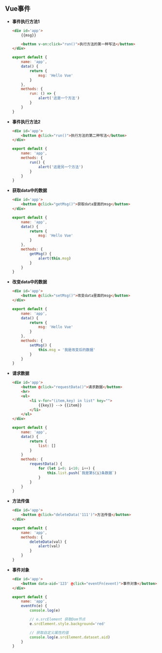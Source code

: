## Vue事件

* **事件执行方法1**

	```html
	<div id='app'>
		{{msg}}

		<button v-on:click="run()">执行方法的第一种写法</button>
	</div>
	```

	```javascript
	export default {
		name: 'app',
		data() {
			return {
				msg: 'Hello Vue'
			}
		},
		methods: {
			run: () => {
				alert('这是一个方法')
			}
		}
	}
	```

* **事件执行方法2**

	```html
	<div id='app'>
		<button @click="run()">执行方法的第二种写法</button>
	</div>
	```

	```javascript
	export default {
		name: 'app',
		methods: {
			run() {
				alert('这是另一个方法')
			}
		}
	}
	```

* **获取data中的数据**

	```html
	<div id='app'>
		<button @click="getMsg()">获取data里面的msg</button>
	</div>
	```

	```javascript
	export default {
		name: 'app',
		data() {
			return {
				msg: 'Hello Vue'
			}
		},
		methods: {
			getMsg() {
				alert(this.msg)
			}
		}
	}
	```

* **改变data中的数据**

	```html
	<div id='app'>
		<button @click="setMsg()">改变data里面的msg</button>
	</div>
	```

	```javascript
	export default {
		name: 'app',
		data() {
			return {
				msg: 'Hello Vue'
			}
		},
		methods: {
			setMsg() {
				this.msg = '我是改变后的数据'
			}
		}
	}
	```

* **请求数据**

	```html
	<div id='app'>
		<button @click="requestData()">请求数据</button>
		<hr>
		<ul>
			<li v-for="(item,key) in list" key="">
				{{key}} --> {{item}}
			</li>
		</ul>
	</div>
	```

	```javascript
	export default {
		name: 'app',
		data() {
			return {
				list: []
			}
		}
		methods: {
			requestData() {
				for (let i=0; i<10; i++) {
					this.list.push(`我是第${i}条数据`)
				}
			}
		}
	}
	```
* **方法传值**
	
	```html
	<div id='app'>
		<button @click="deleteData('111')">方法传值</button>
	</div>
	```

	```javascript
	export default {
		name: 'app',
		methods: {
			deleteData(val) {
				alert(val)
			}
		}
	}
	```

* **事件对象**

	```html
	<div id='app'>
		<button data-aid='123' @click="eventFn(event)">事件对象</button>
	</div>
	```

	```javascript
	export default {
		name: 'app',
		eventFn(e) {
			console.log(e)

			// e.srcElement 获取Dom节点
			e.srcElement.style.background='red'

			// 获取自定义属性的值
			console.log(e.srcElement.dataset.aid)
		}
	}
	```